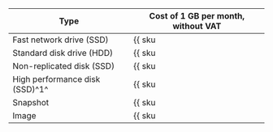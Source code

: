 | Type | Cost of 1 GB per month, without VAT |
--- | ---
| Fast network drive (SSD) | {{ sku|USD|nbs.network-nvme.allocated|month|string }} |
| Standard disk drive (HDD) | {{ sku|USD|nbs.network-hdd.allocated|month|string }} |
| Non-replicated disk (SSD) | {{ sku|USD|nbs.network-ssd-nonreplicated.allocated|month|string }} |
| High performance disk (SSD)^1^ | {{ sku|USD|nbs.network-ssd-io-m3.allocated|month|string }} |
| Snapshot | {{ sku|USD|compute.snapshot|month|string }} |
| Image | {{ sku|USD|compute.image|month|string }} |